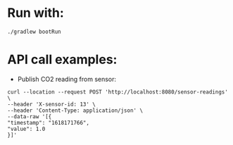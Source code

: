 # Run with:
```
./gradlew bootRun
```


# API call examples:
* Publish CO2 reading from sensor:
```
curl --location --request POST 'http://localhost:8080/sensor-readings' \
--header 'X-sensor-id: 13' \
--header 'Content-Type: application/json' \
--data-raw '[{
"timestamp": "1618171766",
"value": 1.0
}]'
```